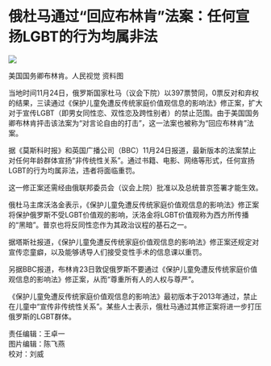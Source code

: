 # 俄杜马通过“回应布林肯”法案：任何宣扬LGBT的行为均属非法

![](https://imagecloud.thepaper.cn/thepaper/image/226/959/884.png)

美国国务卿布林肯。人民视觉 资料图

当地时间11月24日，俄罗斯国家杜马（议会下院）以397票赞同，0票反对和弃权的结果，三读通过《保护儿童免遭反传统家庭价值观信息的影响法》修正案，扩大对于宣传LGBT（即男女同性恋、双性恋及跨性别者）的禁止范围。由于美国国务卿布林肯抨击该法案为“对言论自由的打击”，这一法案也被称为“回应布林肯”法案。

据《莫斯科时报》和英国广播公司（BBC）11月24日报道，最新版本的法案禁止对任何年龄群体宣扬“非传统性关系”。通过书籍、电影、网络等形式，任何宣扬LGBT的行为均属非法，违者将面临重罚。

这一修正案还需经由俄联邦委员会（议会上院）批准以及总统普京签署才能生效。

俄杜马主席沃洛金表示，《保护儿童免遭反传统家庭价值观信息的影响法》修正案将保护俄罗斯不受LGBT价值观的影响，沃洛金将LGBT价值观称为西方所传播的“黑暗”。普京也将反同性恋作为其政治议程的基石之一。

据塔斯社报道，《保护儿童免遭反传统家庭价值观信息的影响法》修正案还规定对宣传恋童癖，以及能够诱导人们接受变性手术的信息课以重罚。

另据BBC报道，布林肯23日敦促俄罗斯不要通过《保护儿童免遭反传统家庭价值观信息的影响法》修正案，从而“尊重所有人的人权与尊严”。

《保护儿童免遭反传统家庭价值观信息的影响法》最初版本于2013年通过，禁止在儿童中“宣传非传统性关系”。某些人士表示，俄杜马通过其修正案将进一步打压俄罗斯的LGBT群体。

责任编辑：王卓一  
图片编辑：陈飞燕  
校对：刘威  